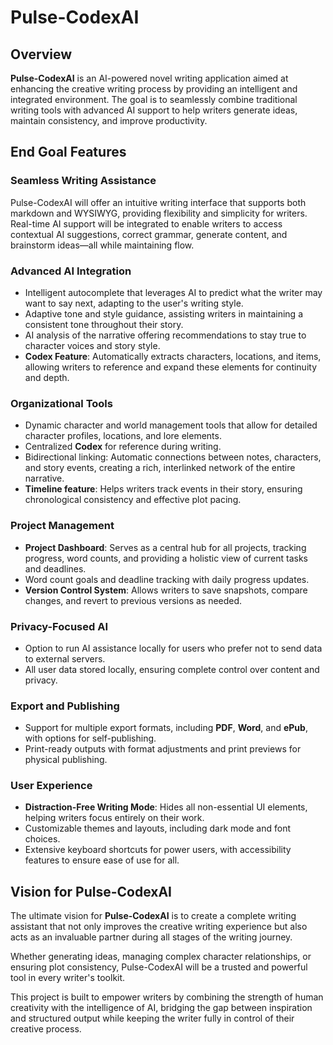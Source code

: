 # Pulse-CodexAI

## Overview

**Pulse-CodexAI** is an AI-powered novel writing application aimed at enhancing the creative writing process by providing an intelligent and integrated environment. The goal is to seamlessly combine traditional writing tools with advanced AI support to help writers generate ideas, maintain consistency, and improve productivity.

## End Goal Features

### Seamless Writing Assistance

Pulse-CodexAI will offer an intuitive writing interface that supports both markdown and WYSIWYG, providing flexibility and simplicity for writers. Real-time AI support will be integrated to enable writers to access contextual AI suggestions, correct grammar, generate content, and brainstorm ideas—all while maintaining flow.

### Advanced AI Integration

- Intelligent autocomplete that leverages AI to predict what the writer may want to say next, adapting to the user's writing style.
- Adaptive tone and style guidance, assisting writers in maintaining a consistent tone throughout their story.
- AI analysis of the narrative offering recommendations to stay true to character voices and story style.
- **Codex Feature**: Automatically extracts characters, locations, and items, allowing writers to reference and expand these elements for continuity and depth.

### Organizational Tools

- Dynamic character and world management tools that allow for detailed character profiles, locations, and lore elements.
- Centralized **Codex** for reference during writing.
- Bidirectional linking: Automatic connections between notes, characters, and story events, creating a rich, interlinked network of the entire narrative.
- **Timeline feature**: Helps writers track events in their story, ensuring chronological consistency and effective plot pacing.

### Project Management

- **Project Dashboard**: Serves as a central hub for all projects, tracking progress, word counts, and providing a holistic view of current tasks and deadlines.
- Word count goals and deadline tracking with daily progress updates.
- **Version Control System**: Allows writers to save snapshots, compare changes, and revert to previous versions as needed.

### Privacy-Focused AI

- Option to run AI assistance locally for users who prefer not to send data to external servers.
- All user data stored locally, ensuring complete control over content and privacy.

### Export and Publishing

- Support for multiple export formats, including **PDF**, **Word**, and **ePub**, with options for self-publishing.
- Print-ready outputs with format adjustments and print previews for physical publishing.

### User Experience

- **Distraction-Free Writing Mode**: Hides all non-essential UI elements, helping writers focus entirely on their work.
- Customizable themes and layouts, including dark mode and font choices.
- Extensive keyboard shortcuts for power users, with accessibility features to ensure ease of use for all.

## Vision for Pulse-CodexAI

The ultimate vision for **Pulse-CodexAI** is to create a complete writing assistant that not only improves the creative writing experience but also acts as an invaluable partner during all stages of the writing journey. 

Whether generating ideas, managing complex character relationships, or ensuring plot consistency, Pulse-CodexAI will be a trusted and powerful tool in every writer's toolkit.

This project is built to empower writers by combining the strength of human creativity with the intelligence of AI, bridging the gap between inspiration and structured output while keeping the writer fully in control of their creative process.
